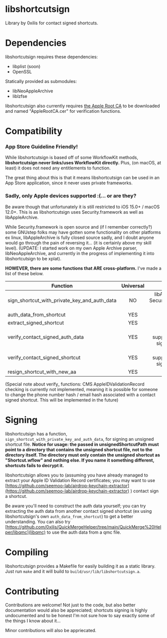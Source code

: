 # libshortcutsign

Library by 0xilis for contact signed shortcuts.

# Dependencies

libshortcutsign requires these dependencies:

- libplist (soon)
- OpenSSL

Statically provided as submodules:

- libNeoAppleArchive
- liblzfse

libshortcutsign also currently requires [the Apple Root CA](https://www.apple.com/appleca/AppleIncRootCertificate.cer) to be downloaded and named "AppleRootCA.cer" for verification functions.

# Compatibility

### App Store Guideline Friendly!
While libshortcutsign is based off of some WorkflowKit methods, **libshortcutsign never links/uses WorkflowKit directly.** Plus, (on macOS, at least) it does not need any entitlements to function.

The great thing about this is that it means libshortcutsign can be used in an App Store application, since it never uses private frameworks.

### Sadly, only Apple devices supported :(... or are they?
Be aware though that unfortunately it is still restricted to iOS 15.0+ / macOS 12.0+. This is as libshortcutsign uses Security.framework as well as libAppleArchive.

While Security.framework is open source and (if I remember correctly?) some GNUstep folks may have gotten some functionality on other platforms ex linux, libAppleArchive is fully closed source sadly, and I doubt anyone would go through the pain of reversing it... (it is certainly above my skill level). (UPDATE: I started work on my own Apple Archive parser, libNeoAppleArchive, and currently in the progress of implementing it into libshortcutsign to be xplat).

**HOWEVER, there are some functions that ARE cross-platform.** I've made a list of these below.

| Function     | Universal | Notes |
|--------------|:---------:|-----------:|
| sign_shortcut_with_private_key_and_auth_data | NO | libAppleArchive & Security.framework needed |
| auth_data_from_shortcut | YES | No issues! |
| extract_signed_shortcut | YES | No issues! |
| verify_contact_signed_auth_data | YES | Currently only supports contact-signed shortcuts |
| verify_contact_signed_shortcut | YES | Currently only supports contact-signed shortcuts |
| resign_shortcut_with_new_aa | YES | Not yet stable |

(Special note about verify_ functions: CMS AppleIDValidationRecord checking is currently not implemented, meaning it is possible for someone to change the phone number hash / email hash associated with a contact signed shortcut. This will be implemented in the future)

# Signing
libshortcutsign has a function, `sign_shortcut_with_private_key_and_auth_data`, for signing an unsigned shortcut file. **Notice for usage: the passed in unsignedShortcutPath must point to a directory that contains the unsigned shortcut file, not to the directory itself. The directory must only contain the unsigned shortcut as "Shortcut.wflow" and nothing else. If you name it something different, shortcuts fails to decrypt it.**

libshortcutsign allows you to (assuming you have already managed to extract your Apple ID Validation Record certificates; you may want to use [https://github.com/seemoo-lab/airdrop-keychain-extractor](https://github.com/seemoo-lab/airdrop-keychain-extractor) ) contact sign a shortcut.

Be aware you'll need to construct the auth data yourself; you can try extracting the auth data from another contact signed shortcut (ex using libshortcutsign's own `auth_data_from_shortcut`) to get a better understanding. You can also try [https://github.com/0xilis/QuickMergeHelper/tree/main/QuickMerge%20Helper/libqmc](libqmc) to use the auth data from a qmc file.

# Compiling

libshortcutsign provides a Makefile for easily building it as a static library. Just run `make` and it will build to `build/usr/lib/libshortcutsign.a`.

# Contributing

Contributions are welcome! Not just to the code, but also better documentation would also be appreciated; shortcuts signing is highly undocumented and to be honest I'm not sure how to say exactly some of the things I know about it...

Minor contributions will also be appriecated.
